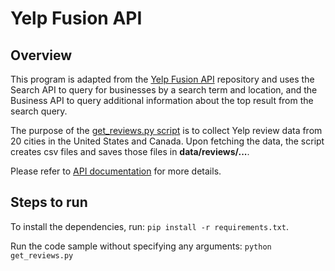 # Yelp Fusion API

## Overview

This program is adapted from the [Yelp Fusion API](https://github.com/Yelp/yelp-fusion) repository and uses the Search API to query for businesses by a search term and location,
and the Business API to query additional information about the top result
from the search query.

The purpose of the [get_reviews.py script](get_reviews.py) is to collect Yelp review data from 20 cities in the United States and Canada. Upon fetching the data, the script creates csv files and saves those files in **data/reviews/...**. 

Please refer to [API documentation](https://www.yelp.com/developers/documentation/v3)
for more details.

## Steps to run

To install the dependencies, run:
`pip install -r requirements.txt`.

Run the code sample without specifying any arguments:
`python get_reviews.py`